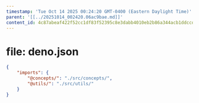 ```yaml
---
timestamp: 'Tue Oct 14 2025 00:24:20 GMT-0400 (Eastern Daylight Time)'
parent: '[[../20251014_002420.06ac9bae.md]]'
content_id: 4c87abeaf422f52cc1df83f52395c8e3dabb4010eb2b86a344acb1ddccd997ca
---
```


# file: deno.json

```json
{
    "imports": {
        "@concepts/": "./src/concepts/",
        "@utils/": "./src/utils/"
    }
}
```
